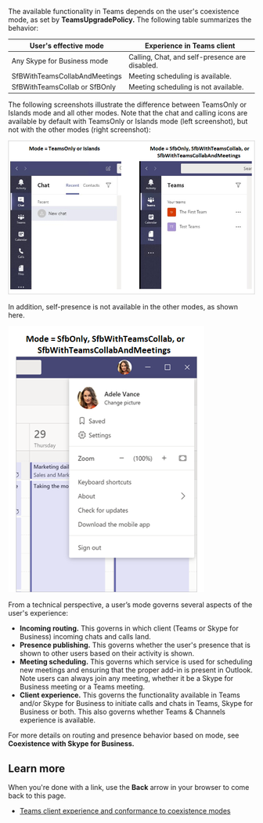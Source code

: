 The available functionality in Teams depends on the user's coexistence mode, as set by **TeamsUpgradePolicy.** The following table summarizes the behavior:
 
|User's effective mode|Experience in Teams client|
|-|-|
|Any Skype for Business mode|Calling, Chat, and self-presence are disabled.|
|SfBWithTeamsCollabAndMeetings|Meeting scheduling is available.|
|SfBWithTeamsCollab or SfBOnly|Meeting scheduling is not available.|

The following screenshots illustrate the difference between TeamsOnly or Islands mode and all other modes. Note that the chat and calling icons are available by default with TeamsOnly or Islands mode (left screenshot), but not with the other modes (right screenshot):

 ![Side-by-side screenshots showing Teams Only and Islands modes](../media/teams-mode-comparison.png)

In addition, self-presence is not available in the other modes, as shown here.

![Screenshot that shows that self-presence isn't available](../media/no-self-presence.png)
 
From a technical perspective, a user’s mode governs several aspects of the user's experience:

- **Incoming routing.** This governs in which client (Teams or Skype for Business) incoming chats and calls land.
- **Presence publishing.** This governs whether the user's presence that is shown to other users based on their activity is shown.
- **Meeting scheduling.** This governs which service is used for scheduling new meetings and ensuring that the proper add-in is present in Outlook. Note users can always join any meeting, whether it be a Skype for Business meeting or a Teams meeting.
- **Client experience.** This governs the functionality available in Teams and/or Skype for Business to initiate calls and chats in Teams, Skype for Business or both. This also governs whether Teams & Channels experience is available.

For more details on routing and presence behavior based on mode, see **Coexistence with Skype for Business.**

## Learn more

When you're done with a link, use the **Back** arrow in your browser to come back to this page.

- [Teams client experience and conformance to coexistence modes ](https://docs.microsoft.com/MicrosoftTeams/teams-client-experience-and-conformance-to-coexistence-modes)
